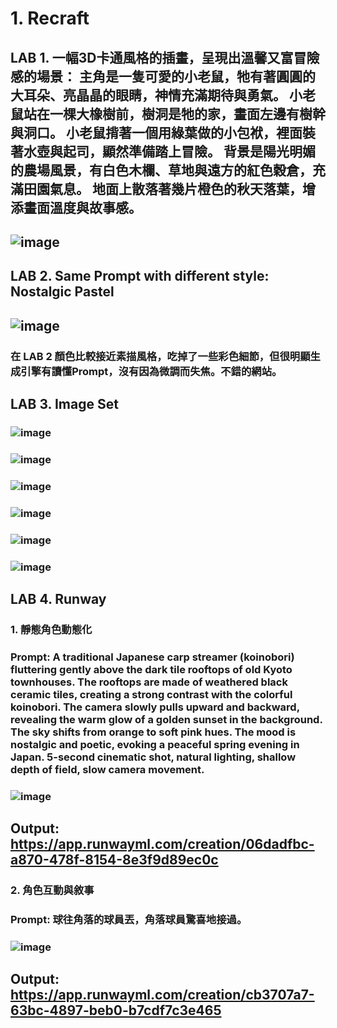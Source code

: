 # 1. Recraft

## LAB 1. 一幅3D卡通風格的插畫，呈現出溫馨又富冒險感的場景： 主角是一隻可愛的小老鼠，牠有著圓圓的大耳朵、亮晶晶的眼睛，神情充滿期待與勇氣。 小老鼠站在一棵大橡樹前，樹洞是牠的家，畫面左邊有樹幹與洞口。 小老鼠揹著一個用綠葉做的小包袱，裡面裝著水壺與起司，顯然準備踏上冒險。 背景是陽光明媚的農場風景，有白色木欄、草地與遠方的紅色穀倉，充滿田園氣息。 地面上散落著幾片橙色的秋天落葉，增添畫面溫度與故事感。

## ![image](https://github.com/user-attachments/assets/5061684d-da4d-4055-8238-c7d25dc24d30)


## LAB 2. Same Prompt with different style: Nostalgic Pastel

## ![image](https://github.com/user-attachments/assets/692138fd-e132-4296-a202-439f6af7c256)

### 在 LAB 2 顏色比較接近素描風格，吃掉了一些彩色細節，但很明顯生成引擎有讀懂Prompt，沒有因為微調而失焦。不錯的網站。

## LAB 3. Image Set

### ![image](https://github.com/user-attachments/assets/5d225973-62b7-4c8d-ab61-2aeb3652ba16)
### ![image](https://github.com/user-attachments/assets/994de41e-80c5-4d2c-ad2d-b99815cc919c)
### ![image](https://github.com/user-attachments/assets/1fd1f403-fce5-4ce0-bb82-74f7800a996f)
### ![image](https://github.com/user-attachments/assets/383328af-2421-469e-825d-20f72a9e3eb1)
### ![image](https://github.com/user-attachments/assets/0f299498-7d8f-451d-94a2-38137722196b)
### ![image](https://github.com/user-attachments/assets/f13f5df4-0cf1-4896-969c-245d7e8a8831)

## LAB 4. Runway

### 1. 靜態角色動態化
### Prompt: A traditional Japanese carp streamer (koinobori) fluttering gently above the dark tile rooftops of old Kyoto townhouses. The rooftops are made of weathered black ceramic tiles, creating a strong contrast with the colorful koinobori. The camera slowly pulls upward and backward, revealing the warm glow of a golden sunset in the background. The sky shifts from orange to soft pink hues. The mood is nostalgic and poetic, evoking a peaceful spring evening in Japan. 5-second cinematic shot, natural lighting, shallow depth of field, slow camera movement.
### ![image](https://github.com/user-attachments/assets/0da9f132-ceba-47af-9671-601023c8aa93)

## Output: https://app.runwayml.com/creation/06dadfbc-a870-478f-8154-8e3f9d89ec0c

### 2. 角色互動與敘事
### Prompt: 球往角落的球員丟，角落球員驚喜地接過。

### ![image](https://github.com/user-attachments/assets/301c23b0-b3fb-44a1-a48a-24c72bb1dcab)

## Output: https://app.runwayml.com/creation/cb3707a7-63bc-4897-beb0-b7cdf7c3e465







